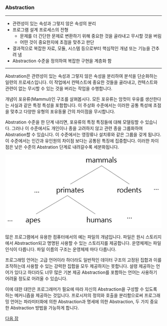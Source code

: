 ### Abstraction
***
* 관련성이 있는 속성과 그렇지 않은 속성의 분리
* 프로그램 설계 프로세스의 전형
    * 문제를 더 간단한 문제로 변환하기 위해 중요한 것을 골라내고 무시할 것을 버림
    * 어떤 것이 중요한지에 초점을 맞추고 판단
* 결과적으로 복잡한 자료, 모듈, 시스템 등으로부터 핵심적인 개념 또는 기능을 간추려 냄
* Abstraction 수준을 정의하여 복잡한 구현을 계층화 함
***

Abstration은 관련성이 있는 속성과 그렇지 않은 속성을 분리하여 분석을 단순화하는 일련의 프로세스입니다. 이 작업에서 컨텍스트에 중요한 것들을 골라내고, 컨텍스트와 관련이 없는 무시할 수 있는 것을 버리는 작업을 수행합니다.

개념이 포유류(Mammul)인 구조를 살펴봅시다. 모든 포유류는 암컷이 우유를 생산한다는 사실과 같은 특정 특성을 포함합니다. 이 주상화 수준에서는 이러한 공통 특성에 초점을 맞추고 다양한 유형의 포유동물 간의 차이점을 무시합니다.

Abstration 수준을 한 단계 내리면, 포유류의 특정 특징들에 대해 모델링할 수 있습니다. 그러나 이 수준에서도 개인이나 종을 고려하지 않고 관련 종을 그룹화하여 Abstration할 수 있습니다. 이 수준에서는 영장류나 설치류와 같은 그룹을 갖게 됩니다. 이 수준에서는 인간과 유인원의 차이점 보다는 공통된 특징에 집중합니다. 이러한 차이점은 낮은 수준의 Abstration 단계로 내려갈수록 세분화됩니다.

<img src="../images/image01.png" />

많은 프로그램에서 유용한 컴퓨터에서의 예는 파일의 개념입니다. 파일은 원시 스토리지에서 Abstraction되고 명명된 사용할 수 있는 스토리지를 제공합니다. 운영체제는 파일 인식이 다릅니다. 파일 이름의 구조는 운영체제 마다 다릅니다.

프로그래밍 언어는 고급 언어이라 하더라도 일반적인 데이터 구조의 고정된 집합과 이를 조작하는데 사용할 수 있는 강력한 집합을 모두 제공하지는 못합니다. 설령 제공하는 언어가 있다고 하더라도 너무 많은 기본 제공 Abstraction를 포함하는 언어는 사용하기 어려울 정도로 어려울 수 있습니다.

이에 대한 대안은 프로그래머가 필요에 따라 자신의 Abstraction을 구성할 수 있도록 하는 메커니즘을 제공하는 것입니다. 프로시저의 정의와 호출을 분리함으로써 프로그래밍 언어는 파라미터화에 의한 Abstraction과 명세에 의한 Abstraction, 두 가지 중요한 Abstraction 방법을 가능하게 합니다.

<a href="./04_Abstraction_by_Parameterization.md">다음 장</a>